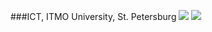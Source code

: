 ###ICT, ITMO University, St. Petersburg
![](https://raw.githubusercontent.com/negodinaarina/codeforces_card/output/light_card.svg#gh-dark-mode-only)
![](https://raw.githubusercontent.com/negodinaarina/codeforces_card/output/light_card.svg)
<!--
**negodinaarina/negodinaarina** is a ✨ _special_ ✨ repository because its `README.md` (this file) appears on your GitHub profile.

Here are some ideas to get you started:

- 🔭 I’m currently working on ...
- 🌱 I’m currently learning ...
- 👯 I’m looking to collaborate on ...
- 🤔 I’m looking for help with ...
- 💬 Ask me about ...
- 📫 How to reach me: ...
- 😄 Pronouns: ...
- ⚡ Fun fact: ...
-->
